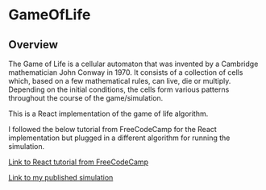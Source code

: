 # GameOfLife

## Overview

The Game of Life is a cellular automaton that was invented by a Cambridge mathematician John Conway in 1970.
It consists of a collection of cells which, based on a few mathematical rules, can live, die or multiply.
Depending on the initial conditions, the cells form various patterns throughout the course of the game/simulation.

This is a React implementation of the game of life algorithm.

I followed the below tutorial from FreeCodeCamp for the React implementation but plugged in a different algorithm for running the simulation.

[Link to React tutorial from FreeCodeCamp](https://www.youtube.com/watch?v=PM0_Er3SvFQ&list=WL)

[Link to my published simulation](https://game-of-life-90d43.web.app/)
